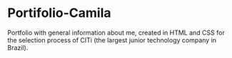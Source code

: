 # Portifolio-Camila
Portfolio with general information about me, created in HTML and CSS for the selection process of CITi (the largest junior technology company in Brazil).
